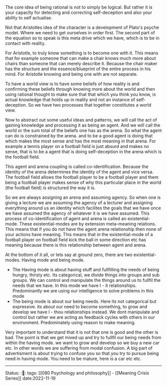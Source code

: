 
The core idea of being rational is not to simply be logical. But rather it is
your capacity for detecting and correcting self-deception and also your ability
to self actualise. 

Not that Aristotles idea of the character is a development of Plato's psyche
model. Where we need to get ourselves in order first. The second part of the
equation so to speak is this meta drive which we have, which is to be in contact
with reality.

For Aristotle, to truly know something is to become one with it. This means that
for example someone that can make a chair knows much more about chairs than
someone that can merely describe it. Because the chair maker has the structure
and the essence/blueprint of the entire process in his mind. For Aristotle
knowing and being one with are not separate. 

To have a world view is to have some beliefs of how reality is and confirming
these beliefs through knowing more about the world and then using rational
thought to make sure that that which you think you know, is actual knowledge
that holds up in reality and not an instance of self-deception. So we have two
processes that together constitutes a world view. 

Now to abstract out some useful ideas and patterns, we will call the act of
gaining knowledge and processing it as being an agent. And we will call the
world or the sum total of the beliefs one has as the arena. So what the agent
can do is constrained by the arena. and to be a good agent is doing that which
makes the most sense and has the most meaning in that arena. For example a
tennis player on a football field is just absurd and makes no sense, that is to
be a agent that is doing self-deception in the arena which is the football
field.

This agent and arena coupling is called co-identification. Because the identity
of the arena determines the identity of the agent and vice versa. The football
field allows the football player to be a football player and them being a
football player makes sense of why this particular place in the world (the
football field) is structured the way it is. 

So we are always assigning an arena and assuming agency. So when one is giving a
lecture we are assuming the agency of a lecturer and assigning everything around
us an identity which facilites the goals that we have once we have assumed the
agency of whatever it is we have assumed. This process of co-identification of
agent and arena is called an existential-mode. These existential-modes are by
extension meta-meaning relations. This means that if you do not have the agent
arena relationship then none of your actions have meaning. This means that in
the existential-mode of a football player on football field kick the ball in
some direction etc has meaning because there is this relationship between agent
and arena.

At the bottom of it all, or lets say at ground zero, there are two
existential-modes. Having mode and being mode.
* The Having mode is about having stuff and fullfilling the needs of being
  hungry, thirsty etc. Its categorical, we divide things into groups and sub
  groups. We can control and manipulate the things around us to fullfil the
  needs that we have. In this mode we have I - it relationships. Predominantly
  we are using our intelligence to solve problems in this mode
* The being mode is about our being needs. Here its not categorical but
  expressive. its about our need to become something, to grow and develop we
  have I - thou relationships instead. We dont manipulate and control but rather
  we are acting as feedback cycles with others in our environment. Predominately
  using reason to make meaning.

Very important to understand that it is not that one is good and the other is
bad. The point is that we get mixed up and try to fullfil our being needs from
within the having mode. we want to grow and develop so we buy a new car etc. In
other words we are suffering from modal confusion. A big part of advertisment is
about trying to confuse you so that you try to pursue being need in having mode.
You need to be mature, here is a car etc etc. 

---
Status: :📖: 
tags: [[080 Psychology and philosophy]] - [[Meaning Crisis Series]]
date:2022-11-19
